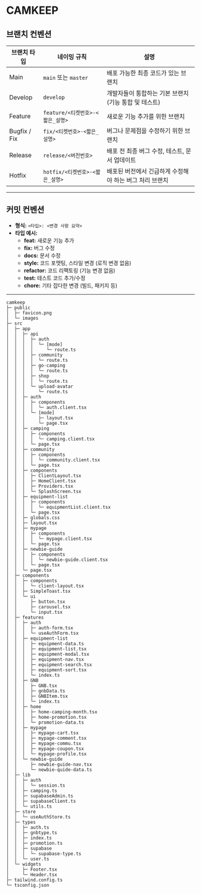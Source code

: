 # CAMKEEP

## 브랜치 컨벤션

| **브랜치 타입** | **네이밍 규칙**                  | **설명**                                                |
| --------------- | -------------------------------- | ------------------------------------------------------- |
| Main            | `main` 또는 `master`             | 배포 가능한 최종 코드가 있는 브랜치                     |
| Develop         | `develop`                        | 개발자들이 통합하는 기본 브랜치 (기능 통합 및 테스트)   |
| Feature         | `feature/<티켓번호>-<짧은_설명>` | 새로운 기능 추가를 위한 브랜치                          |
| Bugfix / Fix    | `fix/<티켓번호>-<짧은_설명>`     | 버그나 문제점을 수정하기 위한 브랜치                    |
| Release         | `release/<버전번호>`             | 배포 전 최종 버그 수정, 테스트, 문서 업데이트           |
| Hotfix          | `hotfix/<티켓번호>-<짧은_설명>`  | 배포된 버전에서 긴급하게 수정해야 하는 버그 처리 브랜치 |

---

## 커밋 컨벤션

- **형식:** `<타입>: <변경 사항 요약>`
- **타입 예시:**
  - **feat:** 새로운 기능 추가
  - **fix:** 버그 수정
  - **docs:** 문서 수정
  - **style:** 코드 포맷팅, 스타일 변경 (로직 변경 없음)
  - **refactor:** 코드 리팩토링 (기능 변경 없음)
  - **test:** 테스트 코드 추가/수정
  - **chore:** 기타 잡다한 변경 (빌드, 패키지 등)

---


```
camkeep
├─ public
│  ├─ favicon.png
│  └─ images
├─ src
│  ├─ app
│  │  ├─ api
│  │  │  ├─ auth
│  │  │  │  └─ [mode]
│  │  │  │     └─ route.ts
│  │  │  ├─ community
│  │  │  │  └─ route.ts
│  │  │  ├─ go-camping
│  │  │  │  └─ route.ts
│  │  │  ├─ shop
│  │  │  │  └─ route.ts
│  │  │  └─ upload-avatar
│  │  │     └─ route.ts
│  │  ├─ auth
│  │  │  ├─ components
│  │  │  │  └─ auth.client.tsx
│  │  │  └─ [mode]
│  │  │     ├─ layout.tsx
│  │  │     └─ page.tsx
│  │  ├─ camping
│  │  │  ├─ components
│  │  │  │  └─ camping.client.tsx
│  │  │  └─ page.tsx
│  │  ├─ community
│  │  │  ├─ components
│  │  │  │  └─ community.client.tsx
│  │  │  └─ page.tsx
│  │  ├─ components
│  │  │  ├─ ClientLayout.tsx
│  │  │  ├─ HomeClient.tsx
│  │  │  ├─ Providers.tsx
│  │  │  └─ SplashScreen.tsx
│  │  ├─ equipment-list
│  │  │  ├─ components
│  │  │  │  └─ equipmentList.client.tsx
│  │  │  └─ page.tsx
│  │  ├─ globals.css
│  │  ├─ layout.tsx
│  │  ├─ mypage
│  │  │  ├─ components
│  │  │  │  └─ mypage.client.tsx
│  │  │  └─ page.tsx
│  │  ├─ newbie-guide
│  │  │  ├─ components
│  │  │  │  └─ newbie-guide.client.tsx
│  │  │  └─ page.tsx
│  │  └─ page.tsx
│  ├─ components
│  │  ├─ components
│  │  │  └─ client-layout.tsx
│  │  ├─ SimpleToast.tsx
│  │  └─ ui
│  │     ├─ button.tsx
│  │     ├─ carousel.tsx
│  │     └─ input.tsx
│  ├─ features
│  │  ├─ auth
│  │  │  ├─ auth-form.tsx
│  │  │  └─ useAuthForm.tsx
│  │  ├─ equipment-list
│  │  │  ├─ equipment-data.ts
│  │  │  ├─ equipment-list.tsx
│  │  │  ├─ equipment-modal.tsx
│  │  │  ├─ equipment-nav.tsx
│  │  │  ├─ equipment-search.tsx
│  │  │  ├─ equipment-sort.tsx
│  │  │  └─ index.ts
│  │  ├─ GNB
│  │  │  ├─ GNB.tsx
│  │  │  ├─ gnbData.ts
│  │  │  ├─ GNBItem.tsx
│  │  │  └─ index.ts
│  │  ├─ home
│  │  │  ├─ home-camping-month.tsx
│  │  │  ├─ home-promotion.tsx
│  │  │  └─ promotion-data.ts
│  │  ├─ mypage
│  │  │  ├─ mypage-cart.tsx
│  │  │  ├─ mypage-comment.tsx
│  │  │  ├─ mypage-commu.tsx
│  │  │  ├─ mypage-coupon.tsx
│  │  │  └─ mypage-profile.tsx
│  │  └─ newbie-guide
│  │     ├─ newbie-guide-nav.tsx
│  │     └─ newbie-quide-data.ts
│  ├─ lib
│  │  ├─ auth
│  │  │  └─ session.ts
│  │  ├─ camping.ts
│  │  ├─ supabaseAdmin.ts
│  │  ├─ supabaseClient.ts
│  │  └─ utils.ts
│  ├─ store
│  │  └─ useAuthStore.ts
│  ├─ types
│  │  ├─ auth.ts
│  │  ├─ gnbtype.ts
│  │  ├─ index.ts
│  │  ├─ promotion.ts
│  │  ├─ supabase
│  │  │  └─ supabase-type.ts
│  │  └─ user.ts
│  └─ widgets
│     ├─ Footer.tsx
│     └─ Header.tsx
├─ tailwind.config.ts
└─ tsconfig.json

```